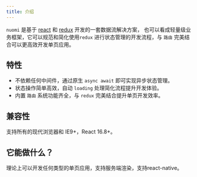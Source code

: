 ```yaml
---
title: 介绍
---
```


`nuomi` 是基于 [react](https://reactjs.org/) 和 [redux](https://redux.js.org/) 开发的一套数据流解决方案，
也可以看成轻量级业务框架，它可以规范和简化使用`redux` 进行状态管理的开发流程，与 `路由` 完美结合可以更高效开发单页应用。

## 特性

* 不依赖任何中间件，通过原生 `async await` 即可实现异步状态管理。
* 状态操作简单高效，自动 `loading` 处理简化流程提升开发体验。
* 内置 `路由` 系统功能齐全，与 `redux` 完美结合提升单页开发效率。

## 兼容性

支持所有的现代浏览器和 IE9+，React 16.8+。

## 它能做什么？

理论上可以开发任何类型的单页应用，支持服务端渲染，支持react-native。
